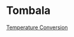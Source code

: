 # Tombala

<a href="https://fatihmehmetergin.github.io/Advanced_Programming/CW2_2" rel="nofollow">Temperature Conversion</a>
